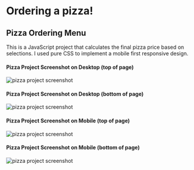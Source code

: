 # Ordering a pizza!

## Pizza Ordering Menu
This is a JavaScript project that calculates the final pizza price based on selections. I used pure CSS to implement a mobile first responsive design.

#### Pizza Project Screenshot on Desktop (top of page)
![pizza project screenshot](js-pizza-project-solution/screenshots/pic1.png)

#### Pizza Project Screenshot on Desktop (bottom of page)
![pizza project screenshot](js-pizza-project-solution/screenshots/pic2.png)

#### Pizza Project Screenshot on Mobile (top of page)
![pizza project screenshot](js-pizza-project-solution/screenshots/pic3.png)

#### Pizza Project Screenshot on Mobile (bottom of page)
![pizza project screenshot](js-pizza-project-solution/screenshots/pic4.png)
